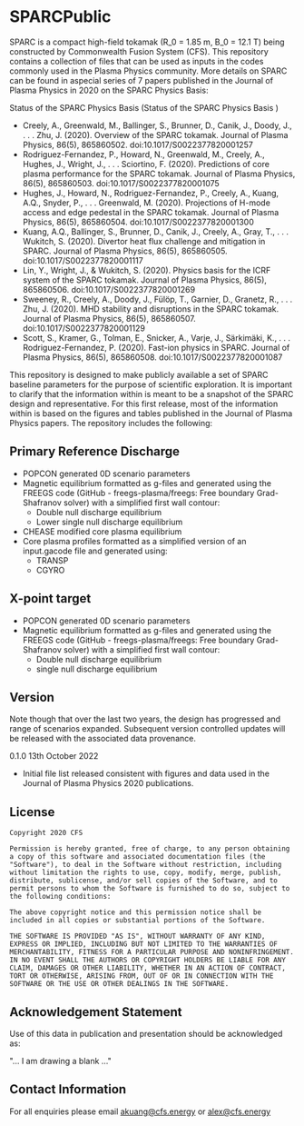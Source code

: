 # SPARCPublic
SPARC is a compact high-field tokamak (R_0 = 1.85 m, B_0 = 12.1 T) being constructed by Commonwealth Fusion System (CFS). This repository contains a collection of files that can be used as inputs in the codes commonly used in the Plasma Physics community. More details on SPARC can be found in aspecial series of 7 papers published in the Journal of Plasma Physics in 2020 on the SPARC Physics Basis:

Status of the SPARC Physics Basis (Status of the SPARC Physics Basis )
- Creely, A., Greenwald, M., Ballinger, S., Brunner, D., Canik, J., Doody, J., . . . Zhu, J. (2020). Overview of the SPARC tokamak. Journal of Plasma Physics, 86(5), 865860502. doi:10.1017/S0022377820001257
- Rodriguez-Fernandez, P., Howard, N., Greenwald, M., Creely, A., Hughes, J., Wright, J., . . . Sciortino, F. (2020). Predictions of core plasma performance for the SPARC tokamak. Journal of Plasma Physics, 86(5), 865860503. doi:10.1017/S0022377820001075
- Hughes, J., Howard, N., Rodriguez-Fernandez, P., Creely, A., Kuang, A.Q., Snyder, P., . . . Greenwald, M. (2020). Projections of H-mode access and edge pedestal in the SPARC tokamak. Journal of Plasma Physics, 86(5), 865860504. doi:10.1017/S0022377820001300
- Kuang, A.Q., Ballinger, S., Brunner, D., Canik, J., Creely, A., Gray, T., . . . Wukitch, S. (2020). Divertor heat flux challenge and mitigation in SPARC. Journal of Plasma Physics, 86(5), 865860505. doi:10.1017/S0022377820001117
- Lin, Y., Wright, J., & Wukitch, S. (2020). Physics basis for the ICRF system of the SPARC tokamak. Journal of Plasma Physics, 86(5), 865860506. doi:10.1017/S0022377820001269
- Sweeney, R., Creely, A., Doody, J., Fülöp, T., Garnier, D., Granetz, R., . . . Zhu, J. (2020). MHD stability and disruptions in the SPARC tokamak. Journal of Plasma Physics, 86(5), 865860507. doi:10.1017/S0022377820001129
- Scott, S., Kramer, G., Tolman, E., Snicker, A., Varje, J., Särkimäki, K., . . . Rodriguez-Fernandez, P. (2020). Fast-ion physics in SPARC. Journal of Plasma Physics, 86(5), 865860508. doi:10.1017/S0022377820001087

This repository is designed to make publicly available a set of SPARC baseline parameters for the purpose of scientific exploration. It is important to clarify that the information within is meant to be a snapshot of the SPARC design and representative. For this first release, most of the information within is based on the figures and tables published in the Journal of Plasma Physics papers. The repository includes the following:

## Primary Reference Discharge

- POPCON generated 0D scenario parameters
- Magnetic equilibrium formatted as g-files and generated using the FREEGS code (GitHub - freegs-plasma/freegs: Free boundary Grad-Shafranov solver) with a simplified first wall contour:
  - Double null discharge equilibrium
  - Lower single null discharge equilibrium
- CHEASE modified core plasma equilibrium
- Core plasma profiles formatted as a simplified version of an input.gacode file and generated using:
  - TRANSP
  - CGYRO

## X-point target

- POPCON generated 0D scenario parameters
- Magnetic equilibrium formatted as g-files and generated using the FREEGS code (GitHub - freegs-plasma/freegs: Free boundary Grad-Shafranov solver) with a simplified first wall contour:
  - Double null discharge equilibrium
  - single null discharge equilibrium

## Version

Note though that over the last two years, the design has progressed and range of scenarios expanded. Subsequent version controlled updates will be released with the associated data provenance.

0.1.0 13th October 2022
- Initial file list released consistent with figures and data used in the Journal of Plasma Physics 2020 publications.

## License
```
Copyright 2020 CFS

Permission is hereby granted, free of charge, to any person obtaining a copy of this software and associated documentation files (the "Software"), to deal in the Software without restriction, including without limitation the rights to use, copy, modify, merge, publish, distribute, sublicense, and/or sell copies of the Software, and to permit persons to whom the Software is furnished to do so, subject to the following conditions:

The above copyright notice and this permission notice shall be included in all copies or substantial portions of the Software.

THE SOFTWARE IS PROVIDED "AS IS", WITHOUT WARRANTY OF ANY KIND, EXPRESS OR IMPLIED, INCLUDING BUT NOT LIMITED TO THE WARRANTIES OF MERCHANTABILITY, FITNESS FOR A PARTICULAR PURPOSE AND NONINFRINGEMENT. IN NO EVENT SHALL THE AUTHORS OR COPYRIGHT HOLDERS BE LIABLE FOR ANY CLAIM, DAMAGES OR OTHER LIABILITY, WHETHER IN AN ACTION OF CONTRACT, TORT OR OTHERWISE, ARISING FROM, OUT OF OR IN CONNECTION WITH THE SOFTWARE OR THE USE OR OTHER DEALINGS IN THE SOFTWARE.
```
## Acknowledgement Statement

Use of this data in publication and presentation should be acknowledged as:

"... I am drawing a blank ..."

## Contact Information

For all enquiries please email akuang@cfs.energy or alex@cfs.energy


